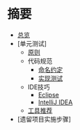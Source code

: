 # 摘要

* [总览](README.md)
* [单元测试]
    - [原则](unit-test/principals.md)
    - 代码规范
        - [命名约定](unit-test/junit/name-conventions.md)
        - [实现测试](unit-test/junit/implementations.md)
    - IDE技巧
        - [Eclipse](unit-test/junit/ide-tips/eclipse.md)
        - [IntelliJ IDEA](unit-test/junit/ide-tips/intellij.md)
    - [工具推荐](unit-test/junit/tools-recommendations.md)
* [遗留项目实施步骤]
     